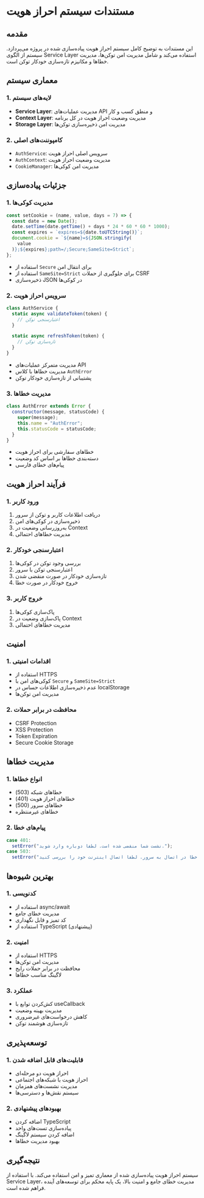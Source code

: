 # مستندات سیستم احراز هویت

## مقدمه

این مستندات به توضیح کامل سیستم احراز هویت پیاده‌سازی شده در پروژه می‌پردازد. سیستم از الگوی Service Layer استفاده می‌کند و شامل مدیریت امن توکن‌ها، مدیریت خطاها و مکانیزم تازه‌سازی خودکار توکن است.

## معماری سیستم

### 1. لایه‌های سیستم

- **Service Layer**: مدیریت عملیات‌های API و منطق کسب و کار
- **Context Layer**: مدیریت وضعیت احراز هویت در کل برنامه
- **Storage Layer**: مدیریت امن ذخیره‌سازی توکن‌ها

### 2. کامپوننت‌های اصلی

- `AuthService`: سرویس اصلی احراز هویت
- `AuthContext`: مدیریت وضعیت احراز هویت
- `CookieManager`: مدیریت امن کوکی‌ها

## جزئیات پیاده‌سازی

### 1. مدیریت کوکی‌ها

```javascript
const setCookie = (name, value, days = 7) => {
  const date = new Date();
  date.setTime(date.getTime() + days * 24 * 60 * 60 * 1000);
  const expires = `expires=${date.toUTCString()}`;
  document.cookie = `${name}=${JSON.stringify(
    value
  )};${expires};path=/;Secure;SameSite=Strict`;
};
```

- استفاده از `Secure` برای انتقال امن
- استفاده از `SameSite=Strict` برای جلوگیری از حملات CSRF
- ذخیره‌سازی JSON در کوکی‌ها

### 2. سرویس احراز هویت

```javascript
class AuthService {
  static async validateToken(token) {
    // اعتبارسنجی توکن
  }

  static async refreshToken(token) {
    // تازه‌سازی توکن
  }
}
```

- مدیریت متمرکز عملیات‌های API
- مدیریت خطاها با کلاس `AuthError`
- پشتیبانی از تازه‌سازی خودکار توکن

### 3. مدیریت خطاها

```javascript
class AuthError extends Error {
  constructor(message, statusCode) {
    super(message);
    this.name = "AuthError";
    this.statusCode = statusCode;
  }
}
```

- خطاهای سفارشی برای احراز هویت
- دسته‌بندی خطاها بر اساس کد وضعیت
- پیام‌های خطای فارسی

## فرآیند احراز هویت

### 1. ورود کاربر

1. دریافت اطلاعات کاربر و توکن از سرور
2. ذخیره‌سازی در کوکی‌های امن
3. به‌روزرسانی وضعیت در Context
4. مدیریت خطاهای احتمالی

### 2. اعتبارسنجی خودکار

1. بررسی وجود توکن در کوکی‌ها
2. اعتبارسنجی توکن با سرور
3. تازه‌سازی خودکار در صورت منقضی شدن
4. خروج خودکار در صورت خطا

### 3. خروج کاربر

1. پاک‌سازی کوکی‌ها
2. پاک‌سازی وضعیت در Context
3. مدیریت خطاهای احتمالی

## امنیت

### 1. اقدامات امنیتی

- استفاده از HTTPS
- کوکی‌های امن با `Secure` و `SameSite=Strict`
- عدم ذخیره‌سازی اطلاعات حساس در localStorage
- مدیریت امن توکن‌ها

### 2. محافظت در برابر حملات

- CSRF Protection
- XSS Protection
- Token Expiration
- Secure Cookie Storage

## مدیریت خطاها

### 1. انواع خطاها

- خطاهای شبکه (503)
- خطاهای احراز هویت (401)
- خطاهای سرور (500)
- خطاهای غیرمنتظره

### 2. پیام‌های خطا

```javascript
case 401:
  setError("نشست شما منقضی شده است. لطفا دوباره وارد شوید.");
case 503:
  setError("خطا در اتصال به سرور. لطفا اتصال اینترنت خود را بررسی کنید.");
```

## بهترین شیوه‌ها

### 1. کدنویسی

- استفاده از async/await
- مدیریت خطای جامع
- کد تمیز و قابل نگهداری
- استفاده از TypeScript (پیشنهادی)

### 2. امنیت

- استفاده از HTTPS
- مدیریت امن توکن‌ها
- محافظت در برابر حملات رایج
- لاگینگ مناسب خطاها

### 3. عملکرد

- کش‌کردن توابع با useCallback
- مدیریت بهینه وضعیت
- کاهش درخواست‌های غیرضروری
- تازه‌سازی هوشمند توکن

## توسعه‌پذیری

### 1. قابلیت‌های قابل اضافه شدن

- احراز هویت دو مرحله‌ای
- احراز هویت با شبکه‌های اجتماعی
- مدیریت نشست‌های همزمان
- سیستم نقش‌ها و دسترسی‌ها

### 2. بهبودهای پیشنهادی

- اضافه کردن TypeScript
- پیاده‌سازی تست‌های واحد
- اضافه کردن سیستم لاگینگ
- بهبود مدیریت خطاها

## نتیجه‌گیری

سیستم احراز هویت پیاده‌سازی شده از معماری تمیز و امن استفاده می‌کند. با استفاده از Service Layer، مدیریت خطای جامع و امنیت بالا، یک پایه محکم برای توسعه‌های آینده فراهم شده است.
